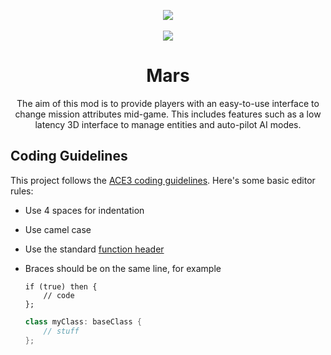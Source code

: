 <p align="center">
	<img src="https://raw.githubusercontent.com/ARCOMM/Mars/master/extras/logo/logo_a.png">
	<br /><br />
	<img src="https://travis-ci.org/ARCOMM/Mars.svg?branch=master">
    <br />
    <h1 align="center">Mars</h1>
</p>

<p align="center">
    The aim of this mod is to provide players with an easy-to-use interface to change mission attributes mid-game. This includes features such as a low latency 3D interface to manage entities and auto-pilot AI modes.
</p>

## Coding Guidelines
This project follows the [ACE3 coding guidelines](http://ace3mod.com/wiki/development/coding-guidelines.html). Here's some basic editor rules:
* Use 4 spaces for indentation
* Use camel case
* Use the standard [function header](http://ace3mod.com/wiki/development/coding-guidelines.html#headers)
* Braces should be on the same line, for example
    
    ```sqf
    if (true) then {
        // code
    };
    ```
    ```c++
    class myClass: baseClass {
        // stuff
    };
    ```